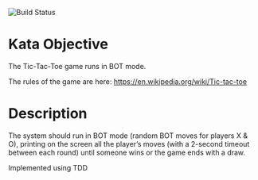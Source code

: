 ![Build Status](https://github.com/zf-roose/kata-tic-tac-toe-bot/actions/workflows/cicd.yml/badge.svg)

# Kata Objective

The Tic-Tac-Toe game runs in BOT mode.

The rules of the game are here: https://en.wikipedia.org/wiki/Tic-tac-toe

# Description

The system should run in BOT mode (random BOT moves for players X & O), printing on the screen all the player’s moves (with a 2-second timeout between each round) until someone wins or the game ends with a draw.

Implemented using TDD
